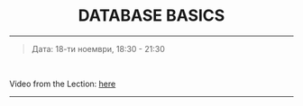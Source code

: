 <h1 align="center">DATABASE BASICS</h1>

<hr>

<blockquote>
    <p>Дата: 18-ти ноември, 18:30 - 21:30</p>
</blockquote>

<br>

<p>
    Video from the Lection: <a href="https://www.youtube.com/watch?v=IqcGsib5Nj0&list=PLdu5EMqCM5n9dVaydZdRvycQf3WRrpbVW&index=30&t=0s">here</a>
</p>

<hr>
